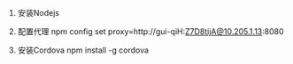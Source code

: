 1. 安装Nodejs
   
2. 配置代理
   npm config set proxy=http://gui-qiH:Z7D8tijA@10.205.1.13:8080

3. 安装Cordova
   npm install -g cordova
